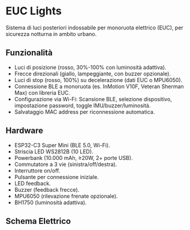 # EUC Lights

Sistema di luci posteriori indossabile per monoruota elettrico (EUC), per sicurezza notturna in ambito urbano.

## Funzionalità
- Luci di posizione (rosso, 30%-100% con luminosità adattiva).
- Frecce direzionali (giallo, lampeggiante, con buzzer opzionale).
- Luci di stop (rosso, 100%) su decelerazione (dati EUC o MPU6050).
- Connessione BLE a monoruota (es. InMotion V10F, Veteran Sherman Max) con libreria EUC.
- Configurazione via Wi-Fi: Scansione BLE, selezione dispositivo, impostazione password, toggle IMU/buzzer/luminosità.
- Salvataggio MAC address per riconnessione automatica.

## Hardware
- ESP32-C3 Super Mini (BLE 5.0, Wi-Fi).
- Striscia LED WS2812B (10 LED).
- Powerbank (10.000 mAh, ≥20W, 2+ porte USB).
- Commutatore a 3 vie (sinistra/off/destra).
- Interruttore on/off.
- Pulsante per connessione iniziale.
- LED feedback.
- Buzzer (feedback frecce).
- MPU6050 (rilevazione frenate opzionale).
- BH1750 (luminosità adattiva).

## Schema Elettrico
